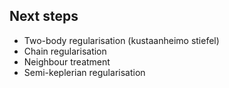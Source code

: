 Next steps
----------

 * Two-body regularisation (kustaanheimo stiefel)
 * Chain regularisation
 * Neighbour treatment
 * Semi-keplerian regularisation
